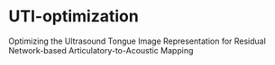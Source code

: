 # UTI-optimization
Optimizing the Ultrasound Tongue Image Representation for Residual Network-based Articulatory-to-Acoustic Mapping
